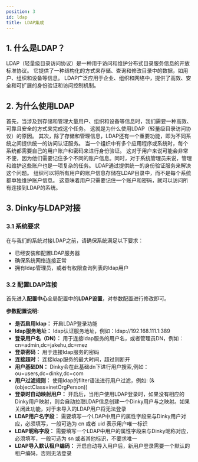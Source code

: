 ```yaml
---
position: 3
id: ldap
title: LDAP集成
---
```



## 1. 什么是LDAP？
LDAP（轻量级目录访问协议）是一种用于访问和维护分布式目录服务信息的开放标准协议。
它提供了一种结构化的方式来存储、查询和修改目录中的数据，如用户、组织和设备等信息。
LDAP广泛应用于企业、组织和网络中，提供了高效、安全和可扩展的身份验证和访问控制机制。

## 2. 为什么使用LDAP
首先，当涉及到存储和管理大量用户、组织和设备等信息时，我们需要一种高效、可靠且安全的方式来完成这个任务。
这就是为什么使用LDAP（轻量级目录访问协议）的原因。
其次，除了存储和管理信息，LDAP还有一个重要功能，即为不同系统之间提供统一的访问认证服务。
当一个组织中有多个应用程序或系统时，每个系统都需要自己的用户账户和密码来进行身份验证。
这对于用户来说可能会非常不便，因为他们需要记住多个不同的账户信息。同时，对于系统管理员来说，管理和维护这些账户也是一项复杂的任务。
LDAP通过提供统一的身份验证服务来解决这个问题。
组织可以将所有用户的账户信息存储在LDAP目录中，而不是每个系统都单独维护账户信息。
这意味着用户只需要记住一个账户和密码，就可以访问所有连接到LDAP的系统。

## 3. Dinky与LDAP对接
### 3.1 系统要求
在与我们的系统对接LDAP之前，请确保系统满足以下要求：
- 已经安装和配置LDAP服务器
- 确保系统网络连接正常
- 拥有ldap管理员，或者有权限查询列表的ldap用户
### 3.2 配置LDAP连接
首先进入**配置中心**全局配置中的**LDAP设置**，对参数配置进行修改即可。

**参数配置说明:**
- **是否启用ldap：** 开启LDAP登录功能
- **ldap服务地址：** ldap认证服务地址，例如：ldap://192.168.111.1:389
- **登录用户名（DN）：** 用于连接ldap服务的用户名，或者管理员DN，例如：cn=admin,dc=jakehu,dc=mez
- **登录密码：** 用于连接ldap服务的密码
- **连接超时：** 连接ldap服务的最大时间，超过则断开
- **用户基础DN：** Dinky会在此基础dn下进行用户搜索,例如：ou=users,dc=dinky,dc=com
- **用户过滤规则：** 使用ldap的filter语法进行用户过滤，例如: (&(objectClass=inetOrgPerson))
- **登录时自动映射用户：** 开启后，当用户使用LDAP登录时，如果没有相应的Dinky用户映射，则会自动拉取LDAP信息创建一个Dinky用户与之映射。如果关闭此功能，对于未导入的LDAP用户将无法登录
- **LDAP用户名字段：** 需要填写一个LDAP中用户的属性字段来与Dinky用户对应，必须填写，一般可选为 cn 或者 uid 表示用户唯一标识
- **LDAP昵称字段：** 需要填写一个LDAP中用户的属性字段来与Dinky昵称对应，必须填写，一般可选为 sn 或者其他标识，不要求唯一
- **LDAP导入默认租户编码：** 开启自动导入用户后，新用户登录需要一个默认的租户编码，否则无法登录